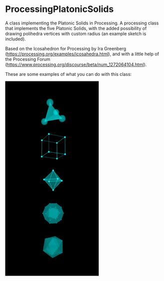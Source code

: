# ProcessingPlatonicSolids
A class implementing the Platonic Solids in Processing.
A processing class that implements the five Platonic Solids, with the added possibility of drawing polihedra vertices with custom radius (an example sketch is included).

Based on the Icosahedron for Processing by Ira Greenberg (https://processing.org/examples/icosahedra.html), and with a little help of the Processing Forum (https://www.processing.org/discourse/beta/num_1272064104.html).

These are some examples of what you can do with this class:

<img src="https://raw.githubusercontent.com/jpcarrascal/ProcessingPlatonicSolids/master/sample.jpg" alt="solids sample" width="300">

